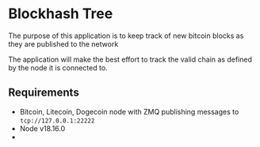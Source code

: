 # Blockhash Tree
The purpose of this application is to keep track of new bitcoin blocks as they are published to the network

The application will make the best effort to track the valid chain as defined by the node it is connected to. 

## Requirements
* Bitcoin, Litecoin, Dogecoin node with ZMQ publishing messages to `tcp://127.0.0.1:22222`
* Node v18.16.0
* 
